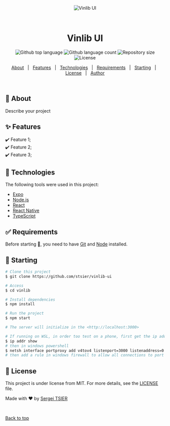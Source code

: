 <div align="center" id="top"> 
  <img src="./.github/app.gif" alt="Vinlib UI" />

  &#xa0;

  <!-- <a href="https://vintuoso.netlify.app">Demo</a> -->
</div>

<h1 align="center">Vinlib UI</h1>

<p align="center">
  <img alt="Github top language" src="https://img.shields.io/github/languages/top/stsier/vintuoso?color=56BEB8">

  <img alt="Github language count" src="https://img.shields.io/github/languages/count/stsier/vintuoso?color=56BEB8">

  <img alt="Repository size" src="https://img.shields.io/github/repo-size/stsier/vintuoso?color=56BEB8">

  <img alt="License" src="https://img.shields.io/github/license/stsier/vintuoso?color=56BEB8">

  <!-- <img alt="Github issues" src="https://img.shields.io/github/issues/stsier/vintuoso?color=56BEB8" /> -->

  <!-- <img alt="Github forks" src="https://img.shields.io/github/forks/stsier/vintuoso?color=56BEB8" /> -->

  <!-- <img alt="Github stars" src="https://img.shields.io/github/stars/stsier/vintuoso?color=56BEB8" /> -->
</p>

<!-- Status -->

<!-- <h4 align="center"> 
	🚧  Vintuoso 🚀 Under construction...  🚧
</h4> 

<hr> -->

<p align="center">
  <a href="#dart-about">About</a> &#xa0; | &#xa0; 
  <a href="#sparkles-features">Features</a> &#xa0; | &#xa0;
  <a href="#rocket-technologies">Technologies</a> &#xa0; | &#xa0;
  <a href="#white_check_mark-requirements">Requirements</a> &#xa0; | &#xa0;
  <a href="#checkered_flag-starting">Starting</a> &#xa0; | &#xa0;
  <a href="#memo-license">License</a> &#xa0; | &#xa0;
  <a href="https://github.com/stsier" target="_blank">Author</a>
</p>

<br>

## :dart: About ##

Describe your project

## :sparkles: Features ##

:heavy_check_mark: Feature 1;\
:heavy_check_mark: Feature 2;\
:heavy_check_mark: Feature 3;

## :rocket: Technologies ##

The following tools were used in this project:

- [Expo](https://expo.io/)
- [Node.js](https://nodejs.org/en/)
- [React](https://pt-br.reactjs.org/)
- [React Native](https://reactnative.dev/)
- [TypeScript](https://www.typescriptlang.org/)

## :white_check_mark: Requirements ##

Before starting :checkered_flag:, you need to have [Git](https://git-scm.com) and [Node](https://nodejs.org/en/) installed.

## :checkered_flag: Starting ##

```bash
# Clone this project
$ git clone https://github.com/stsier/vinlib-ui

# Access
$ cd vinlib

# Install dependencies
$ npm install

# Run the project
$ npm start

# The server will initialize in the <http://localhost:3000>

# If running on WSL, in order too test on a phone, first get the ip address of WSL
$ ip addr show
# then in windows powershell
$ netsh interface portproxy add v4tov4 listenport=3000 listenaddress=0.0.0.0 connectport=3000 connectaddress=172.23.60.228
# then add a rule in windows firewall to allow all connections to port 3000
```

## :memo: License ##

This project is under license from MIT. For more details, see the [LICENSE](LICENSE.md) file.


Made with :heart: by <a href="https://github.com/stsier" target="_blank">Sergei TSIER</a>

&#xa0;

<a href="#top">Back to top</a>
